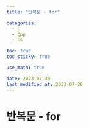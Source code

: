 ```yaml
---
title: "반복문 - for" 

categories:
  - C
  - Cpp
  - Cs

toc: true
toc_sticky: true

use_math: true

date: 2023-07-30
last_modified_at: 2023-07-30
---
```


# 반복문 - for

## 